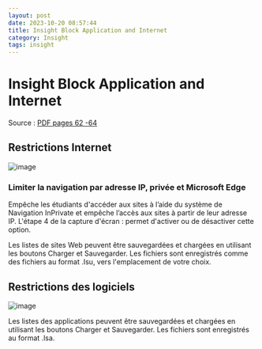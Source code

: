 ```yaml
---
layout: post
date: 2023-10-20 08:57:44
title: Insight Block Application and Internet
category: Insight
tags: insight
---
```


# Insight Block Application and Internet

Source : [PDF pages 62 -64](https://www.faronics.com/assets/INS_Manual_F.pdf)

## Restrictions Internet
![image](https://github.com/vijaidjearam/blog/assets/1507737/689537ca-f437-40cc-aefc-90b6fcafe501)

### Limiter la navigation par adresse IP, privée et Microsoft Edge
Empêche les étudiants d'accéder aux sites à l’aide du système de Navigation InPrivate et empêche l’accès aux sites à partir de leur adresse IP.
L'étape 4 de la capture d'écran : permet d'activer ou de désactiver cette option.

Les listes de sites Web peuvent être sauvegardées et chargées en utilisant les boutons Charger et Sauvegarder. Les fichiers sont enregistrés comme des fichiers au format .Isu, vers l'emplacement de votre choix.


## Restrictions des logiciels
![image](https://github.com/vijaidjearam/blog/assets/1507737/57357bed-3489-4663-89fa-9b79bbd3fe9a)

Les listes des applications peuvent être sauvegardées et chargées en utilisant les boutons Charger et Sauvegarder. Les fichiers sont enregistrés au format .lsa.
